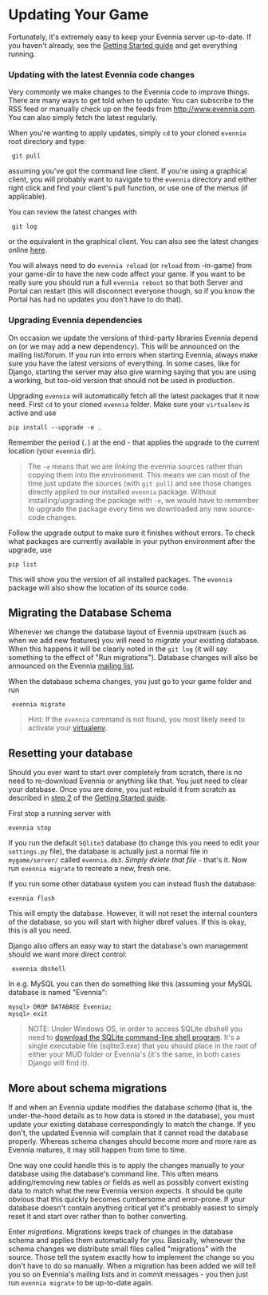 # Updating Your Game


Fortunately, it's extremely easy to keep your Evennia server up-to-date. If you haven't already, see the [Getting Started guide](./Getting-Started) and get everything running. 

### Updating with the latest Evennia code changes

Very commonly we make changes to the Evennia code to improve things. There are many ways to get told when to update: You can subscribe to the RSS feed or manually check up on the feeds from http://www.evennia.com. You can also simply fetch the latest regularly.  

When you're wanting to apply updates, simply `cd` to your cloned `evennia` root directory and type:

     git pull

assuming you've got the command line client. If you're using a graphical client, you will probably want to navigate to the `evennia` directory and either right click and find your client's pull function, or use one of the menus (if applicable).

You can review the latest changes with

     git log

or the equivalent in the graphical client. You can also see the latest changes online [here](https://github.com/evennia/evennia/blob/master/CHANGELOG.md).

You will always need to do `evennia reload` (or `reload` from -in-game) from your game-dir to have the new code affect your game. If you want to be really sure you should run a full `evennia reboot` so that both Server and Portal can restart (this will disconnect everyone though, so if you know the Portal has had no updates you don't have to do that). 

### Upgrading Evennia dependencies

On occasion we update the versions of third-party libraries Evennia depend on (or we may add a new dependency). This will be announced on the mailing list/forum. If you run into errors when starting Evennia, always make sure you have the latest versions of everything. In some cases, like for Django, starting the server may also give warning saying that you are using a working, but too-old version that should not be used in production.

Upgrading `evennia` will automatically fetch all the latest packages that it now need. First `cd` to your cloned `evennia` folder. Make sure your `virtualenv` is active and use
    
    pip install --upgrade -e . 

Remember the period (`.`) at the end - that applies the upgrade to the current location (your `evennia` dir). 

> The `-e` means that we are _linking_ the evennia sources rather than copying them into the environment. This means we can most of the time just update the sources (with `git pull`) and see those changes directly applied to our installed `evennia` package. Without installing/upgrading the package with `-e`, we would have to remember to upgrade the package every time we downloaded any new source-code changes. 

Follow the upgrade output to make sure it finishes without errors. To check what packages are currently available in your python environment after the upgrade, use 

    pip list  

This will show you the version of all installed packages. The `evennia` package will also show the location of its source code.

## Migrating the Database Schema

Whenever we change the database layout of Evennia upstream (such as when we add new features) you will need to *migrate* your existing database. When this happens it will be clearly noted in the `git log` (it will say something to the effect of "Run migrations"). Database changes will also be announced on the Evennia [mailing list](https://groups.google.com/forum/#!forum/evennia). 

When the database schema changes, you just go to your game folder and run

     evennia migrate

> Hint: If the `evennia` command is not found, you most likely need to activate your [virtualenv](./Glossary#virtualenv).

## Resetting your database

Should you ever want to start over completely from scratch, there is no need to re-download Evennia or anything like that. You just need to clear your database. Once you are done, you just rebuild it from scratch as described in [step 2](./Getting-Started#step-2-setting-up-your-game) of the [Getting Started guide](./Getting-Started).

First stop a running server with

    evennia stop

If you run the default `SQlite3` database (to change this you need to edit your `settings.py` file), the database is actually just a normal file in `mygame/server/` called `evennia.db3`. *Simply delete that file* - that's it. Now run `evennia migrate` to recreate a new, fresh one. 

If you run some other database system you can instead flush the database:

    evennia flush

This will empty the database. However, it will not reset the internal counters of the database, so you will start with higher dbref values. If this is okay, this is all you need. 

Django also offers an easy way to start the database's own management should we want more direct control:

     evennia dbshell

In e.g. MySQL you can then do something like this (assuming your MySQL database is named "Evennia":

    mysql> DROP DATABASE Evennia;
    mysql> exit

> NOTE: Under Windows OS, in order to access SQLite dbshell you need to [download the SQLite command-line shell program](https://www.sqlite.org/download.html). It's a single executable file (sqlite3.exe) that you should place in the root of either your MUD folder or Evennia's (it's the same, in both cases Django will find it).

## More about schema migrations

If and when an Evennia update modifies the database *schema* (that is, the under-the-hood details as to how data is stored in the database), you must update your existing database correspondingly to match the change. If you don't, the updated Evennia will complain that it cannot read the database properly. Whereas schema changes should become more and more rare as Evennia matures, it may still happen from time to time.

One way one could handle this is to apply the changes manually to your database using the database's command line. This often means adding/removing new tables or fields as well as possibly convert existing data to match what the new Evennia version expects. It should be quite obvious that this quickly becomes cumbersome and error-prone.  If your database doesn't contain anything critical yet it's probably easiest to simply reset it and start over rather than to bother converting.

Enter *migrations*. Migrations keeps track of changes in the database schema and applies them automatically for you. Basically, whenever the schema changes we distribute small files called "migrations" with the source. Those tell the system exactly how to implement the change so you don't have to do so manually. When a migration has been added we will tell you so on Evennia's mailing lists and in commit messages -
you then just run `evennia migrate` to be up-to-date again. 
